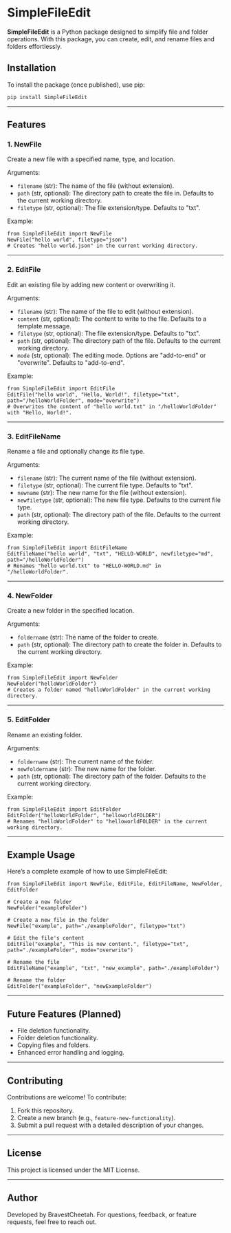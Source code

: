 
# SimpleFileEdit

**SimpleFileEdit** is a Python package designed to simplify file and folder operations. With this package, you can create, edit, and rename files and folders effortlessly.

## Installation

To install the package (once published), use pip:

    pip install SimpleFileEdit


---

## Features

### 1. NewFile
Create a new file with a specified name, type, and location.

Arguments:
- `filename` (str): The name of the file (without extension).
- `path` (str, optional): The directory path to create the file in. Defaults to the current working directory.
- `filetype` (str, optional): The file extension/type. Defaults to "txt".

Example:

    from SimpleFileEdit import NewFile
    NewFile("hello world", filetype="json")
    # Creates "hello world.json" in the current working directory.

---

### 2. EditFile
Edit an existing file by adding new content or overwriting it.

Arguments:
- `filename` (str): The name of the file to edit (without extension).
- `content` (str, optional): The content to write to the file. Defaults to a template message.
- `filetype` (str, optional): The file extension/type. Defaults to "txt".
- `path` (str, optional): The directory path of the file. Defaults to the current working directory.
- `mode` (str, optional): The editing mode. Options are "add-to-end" or "overwrite". Defaults to "add-to-end".

Example:

    from SimpleFileEdit import EditFile
    EditFile("hello world", "Hello, World!", filetype="txt", path="/helloWorldFolder", mode="overwrite")
    # Overwrites the content of "hello world.txt" in "/helloWorldFolder" with "Hello, World!".

---

### 3. EditFileName
Rename a file and optionally change its file type.

Arguments:
- `filename` (str): The current name of the file (without extension).
- `filetype` (str, optional): The current file type. Defaults to "txt".
- `newname` (str): The new name for the file (without extension).
- `newfiletype` (str, optional): The new file type. Defaults to the current file type.
- `path` (str, optional): The directory path of the file. Defaults to the current working directory.

Example:

    from SimpleFileEdit import EditFileName
    EditFileName("hello world", "txt", "HELLO-WORLD", newfiletype="md", path="/helloWorldFolder")
    # Renames "hello world.txt" to "HELLO-WORLD.md" in "/helloWorldFolder".

---

### 4. NewFolder
Create a new folder in the specified location.

Arguments:
- `foldername` (str): The name of the folder to create.
- `path` (str, optional): The directory path to create the folder in. Defaults to the current working directory.

Example:

    from SimpleFileEdit import NewFolder
    NewFolder("helloWorldFolder")
    # Creates a folder named "helloWorldFolder" in the current working directory.

---

### 5. EditFolder
Rename an existing folder.

Arguments:
- `foldername` (str): The current name of the folder.
- `newfoldername` (str): The new name for the folder.
- `path` (str, optional): The directory path of the folder. Defaults to the current working directory.

Example:

    from SimpleFileEdit import EditFolder
    EditFolder("helloWorldFolder", "helloworldFOLDER")
    # Renames "helloWorldFolder" to "helloworldFOLDER" in the current working directory.

---

## Example Usage

Here’s a complete example of how to use SimpleFileEdit:

    from SimpleFileEdit import NewFile, EditFile, EditFileName, NewFolder, EditFolder
    
    # Create a new folder
    NewFolder("exampleFolder")
    
    # Create a new file in the folder
    NewFile("example", path="./exampleFolder", filetype="txt")
    
    # Edit the file's content
    EditFile("example", "This is new content.", filetype="txt", path="./exampleFolder", mode="overwrite")
    
    # Rename the file
    EditFileName("example", "txt", "new_example", path="./exampleFolder")
    
    # Rename the folder
    EditFolder("exampleFolder", "newExampleFolder")

---

## Future Features (Planned)
- File deletion functionality.
- Folder deletion functionality.
- Copying files and folders.
- Enhanced error handling and logging.

---

## Contributing

Contributions are welcome! To contribute:
1. Fork this repository.
2. Create a new branch (e.g., `feature-new-functionality`).
3. Submit a pull request with a detailed description of your changes.

---

## License

This project is licensed under the MIT License.

---

## Author

Developed by BravestCheetah. For questions, feedback, or feature requests, feel free to reach out.
